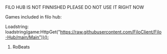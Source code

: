 FILO HUB IS NOT FINNISHED PLEASE DO NOT USE IT RIGHT NOW

Games included in filo hub:

Loadstring: loadstring(game:HttpGet("https://raw.githubusercontent.com/FiloClient/Filo-Hub/main/Main"))();

1) RoBeats
